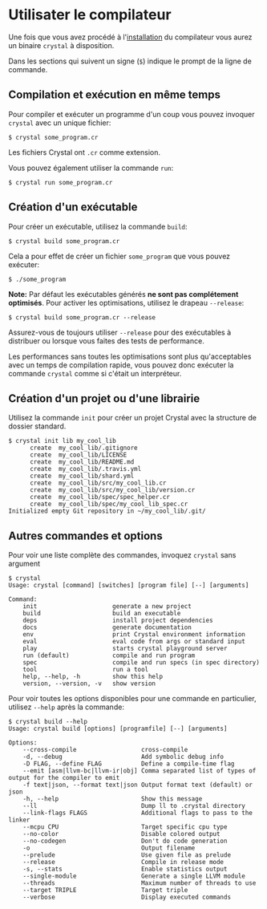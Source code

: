 # Utilisater le compilateur

Une fois que vous avez procédé à l'[installation](../installation/README.md)
du compilateur vous aurez un binaire `crystal` à disposition.

Dans les sections qui suivent un signe (`$`) indique le prompt de la ligne de commande.

## Compilation et exécution en même temps

Pour compiler et exécuter un programme d'un coup vous pouvez invoquer `crystal` avec un unique fichier:

```
$ crystal some_program.cr
```

Les fichiers Crystal ont `.cr` comme extension.

Vous pouvez également utiliser la commande `run`:

```
$ crystal run some_program.cr
```

## Création d'un exécutable

Pour créer un exécutable, utilisez la commande `build`:

```
$ crystal build some_program.cr
```

Cela a pour effet de créer un fichier `some_program` que vous pouvez exécuter:

```
$ ./some_program
```

**Note:** Par défaut les exécutables générés **ne sont pas complétement optimisés**.
Pour activer les optimisations, utilisez le drapeau `--release`:

```
$ crystal build some_program.cr --release
```

Assurez-vous de toujours utiliser `--release` pour des exécutables à distribuer ou lorsque vous faites des tests de performance.

Les performances sans toutes les optimisations sont plus qu'acceptables avec un temps de compilation rapide,
vous pouvez donc exécuter la commande `crystal` comme si c'était un interpréteur.

## Création d'un projet ou d'une librairie

Utilisez la commande `init` pour créer un projet Crystal avec la structure de dossier standard.

```
$ crystal init lib my_cool_lib
      create  my_cool_lib/.gitignore
      create  my_cool_lib/LICENSE
      create  my_cool_lib/README.md
      create  my_cool_lib/.travis.yml
      create  my_cool_lib/shard.yml
      create  my_cool_lib/src/my_cool_lib.cr
      create  my_cool_lib/src/my_cool_lib/version.cr
      create  my_cool_lib/spec/spec_helper.cr
      create  my_cool_lib/spec/my_cool_lib_spec.cr
Initialized empty Git repository in ~/my_cool_lib/.git/
```

## Autres commandes et options

Pour voir une liste complète des commandes, invoquez `crystal` sans argument

```
$ crystal
Usage: crystal [command] [switches] [program file] [--] [arguments]

Command:
    init                     generate a new project
    build                    build an executable
    deps                     install project dependencies
    docs                     generate documentation
    env                      print Crystal environment information
    eval                     eval code from args or standard input
    play                     starts crystal playground server
    run (default)            compile and run program
    spec                     compile and run specs (in spec directory)
    tool                     run a tool
    help, --help, -h         show this help
    version, --version, -v   show version
```

Pour voir toutes les options disponibles pour une commande en particulier,
utilisez `--help` après la commande:

```
$ crystal build --help
Usage: crystal build [options] [programfile] [--] [arguments]

Options:
    --cross-compile                  cross-compile
    -d, --debug                      Add symbolic debug info
    -D FLAG, --define FLAG           Define a compile-time flag
    --emit [asm|llvm-bc|llvm-ir|obj] Comma separated list of types of output for the compiler to emit
    -f text|json, --format text|json Output format text (default) or json
    -h, --help                       Show this message
    --ll                             Dump ll to .crystal directory
    --link-flags FLAGS               Additional flags to pass to the linker
    --mcpu CPU                       Target specific cpu type
    --no-color                       Disable colored output
    --no-codegen                     Don't do code generation
    -o                               Output filename
    --prelude                        Use given file as prelude
    --release                        Compile in release mode
    -s, --stats                      Enable statistics output
    --single-module                  Generate a single LLVM module
    --threads                        Maximum number of threads to use
    --target TRIPLE                  Target triple
    --verbose                        Display executed commands
```
